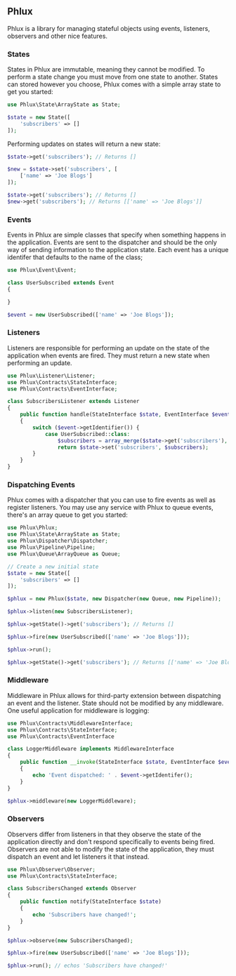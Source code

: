 ## Phlux

Phlux is a library for managing stateful objects using events, listeners, observers and other nice
features.

### States

States in Phlux are immutable, meaning they cannot be modified. To perform a state change you must move
from one state to another. States can stored however you choose, Phlux comes with a simple array state
to get you started:

```php
use Phlux\State\ArrayState as State;

$state = new State([
    'subscribers' => []
]);
```

Performing updates on states will return a new state:

```php
$state->get('subscribers'); // Returns []

$new = $state->set('subscribers', [
    ['name' => 'Joe Blogs']
]);

$state->get('subscribers'); // Returns []
$new->get('subscribers'); // Returns [['name' => 'Joe Blogs']]
```

### Events

Events in Phlux are simple classes that specify when something happens in the application. Events
are sent to the dispatcher and should be the only way of sending information to the application state. Each
event has a unique identifer that defaults to the name of the class;

```php
use Phlux\Event\Event;

class UserSubscribed extends Event
{

}

$event = new UserSubscribed(['name' => 'Joe Blogs']);
```

### Listeners

Listeners are responsible for performing an update on the state of the application when events are fired.
They must return a new state when performing an update.

```php
use Phlux\Listener\Listener;
use Phlux\Contracts\StateInterface;
use Phlux\Contracts\EventInterface;

class SubscribersListener extends Listener
{
    public function handle(StateInterface $state, EventInterface $event)
    {
        switch ($event->getIdentifier()) {
            case UserSubscribed::class:
                $subscribers = array_merge($state->get('subscribers'), $event->getPayload());
                return $state->set('subscribers', $subscribers);
        }
    }
}
```

### Dispatching Events

Phlux comes with a dispatcher that you can use to fire events as well as register listeners.
You may use any service with Phlux to queue events, there's an array queue to get you started:

```php
use Phlux\Phlux;
use Phlux\State\ArrayState as State;
use Phlux\Dispatcher\Dispatcher;
use Phlux\Pipeline\Pipeline;
use Phlux\Queue\ArrayQueue as Queue;

// Create a new initial state
$state = new State([
    'subscribers' => []
]);

$phlux = new Phlux($state, new Dispatcher(new Queue, new Pipeline));

$phlux->listen(new SubscribersListener);

$phlux->getState()->get('subscribers'); // Returns []

$phlux->fire(new UserSubscribed(['name' => 'Joe Blogs']));

$phlux->run();

$phlux->getState()->get('subscribers'); // Returns [['name' => 'Joe Blogs']]
```

### Middleware

Middleware in Phlux allows for third-party extension between dispatching an event and the listener.
State should not be modified by any middleware. One useful application for middleware is logging:

```php
use Phlux\Contracts\MiddlewareInterface;
use Phlux\Contracts\StateInterface;
use Phlux\Contracts\EventInterface

class LoggerMiddleware implements MiddlewareInterface
{
    public function __invoke(StateInterface $state, EventInterface $event, callable $next)
    {
        echo 'Event dispatched: ' . $event->getIdentifer();
    }
}

$phlux->middleware(new LoggerMiddleware);
```

### Observers

Observers differ from listeners in that they observe the state of the application directly and don't
respond specifically to events being fired. Observers are not able to modify the state of the application,
they must dispatch an event and let listeners it that instead.

```php
use Phlux\Observer\Observer;
use Phlux\Contracts\StateInterface;

class SubscribersChanged extends Observer
{
    public function notify(StateInterface $state)
    {
        echo 'Subscribers have changed!';
    }
}

$phlux->observe(new SubscribersChanged);

$phlux->fire(new UserSubscribed(['name' => 'Joe Blogs']));

$phlux->run(); // echos 'Subscribers have changed!'
```
